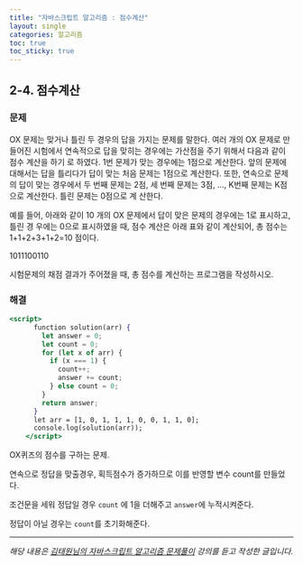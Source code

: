 ```yaml
---
title: "자바스크립트 알고리즘 : 점수계산"
layout: single
categories: 알고리즘
toc: true
toc_sticky: true
---
```


## 2-4. 점수계산

### 문제

OX 문제는 맞거나 틀린 두 경우의 답을 가지는 문제를 말한다. 여러 개의 OX 문제로 만들어진
시험에서 연속적으로 답을 맞히는 경우에는 가산점을 주기 위해서 다음과 같이 점수 계산을 하기
로 하였다. 1번 문제가 맞는 경우에는 1점으로 계산한다. 앞의 문제에 대해서는 답을 틀리다가
답이 맞는 처음 문제는 1점으로 계산한다. 또한, 연속으로 문제의 답이 맞는 경우에서 두 번째
문제는 2점, 세 번째 문제는 3점, ..., K번째 문제는 K점으로 계산한다. 틀린 문제는 0점으로 계
산한다.

예를 들어, 아래와 같이 10 개의 OX 문제에서 답이 맞은 문제의 경우에는 1로 표시하고, 틀린 경
우에는 0으로 표시하였을 때, 점수 계산은 아래 표와 같이 계산되어, 총 점수는
1+1+2+3+1+2=10 점이다.

1011100110

시험문제의 채점 결과가 주어졌을 때, 총 점수를 계산하는 프로그램을 작성하시오.

### 해결

```jsx
<script>
      function solution(arr) {
        let answer = 0;
        let count = 0;
        for (let x of arr) {
          if (x === 1) {
            count++;
            answer += count;
          } else count = 0;
        }
        return answer;
      }
      let arr = [1, 0, 1, 1, 1, 0, 0, 1, 1, 0];
      console.log(solution(arr));
    </script>
```

OX퀴즈의 점수를 구하는 문제.

연속으로 정답을 맞출경우, 획득점수가 증가하므로 이를 반영할 변수 count를 만들었다.

조건문을 세워 정답일 경우 `count` 에 1을 더해주고 `answer`에 누적시켜준다.

정답이 아닐 경우는 `count`를 초기화해준다.

---

_해당 내용은 [김태원님의 자바스크립트 알고리즘 문제풀이](https://www.inflearn.com/course/%EC%9E%90%EB%B0%94%EC%8A%A4%ED%81%AC%EB%A6%BD%ED%8A%B8-%EC%95%8C%EA%B3%A0%EB%A6%AC%EC%A6%98-%EB%AC%B8%EC%A0%9C%ED%92%80%EC%9D%B4/dashboard) 강의를 듣고 작성한 글입니다._
